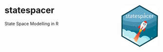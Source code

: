 # statespacer <a href='https:/dylanb95.github.io/statespacer'><img src='man/figures/logo.png' align="right" height="138.5" /></a>
State Space Modelling in R
